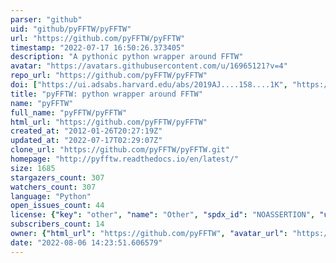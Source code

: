 ```yaml
---
parser: "github"
uid: "github/pyFFTW/pyFFTW"
url: "https://github.com/pyFFTW/pyFFTW"
timestamp: "2022-07-17 16:50:26.373405"
description: "A pythonic python wrapper around FFTW"
avatar: "https://avatars.githubusercontent.com/u/16965121?v=4"
repo_url: "https://github.com/pyFFTW/pyFFTW"
doi: ["https://ui.adsabs.harvard.edu/abs/2019AJ....158....1K", "https://ui.adsabs.harvard.edu/abs/2021ascl.soft09009G/abstract"]
title: "pyFFTW: python wrapper around FFTW"
name: "pyFFTW"
full_name: "pyFFTW/pyFFTW"
html_url: "https://github.com/pyFFTW/pyFFTW"
created_at: "2012-01-26T20:27:19Z"
updated_at: "2022-07-17T02:29:07Z"
clone_url: "https://github.com/pyFFTW/pyFFTW.git"
homepage: "http://pyfftw.readthedocs.io/en/latest/"
size: 1685
stargazers_count: 307
watchers_count: 307
language: "Python"
open_issues_count: 44
license: {"key": "other", "name": "Other", "spdx_id": "NOASSERTION", "url": null, "node_id": "MDc6TGljZW5zZTA="}
subscribers_count: 14
owner: {"html_url": "https://github.com/pyFFTW", "avatar_url": "https://avatars.githubusercontent.com/u/16965121?v=4", "login": "pyFFTW", "type": "Organization"}
date: "2022-08-06 14:23:51.606579"
---
```

